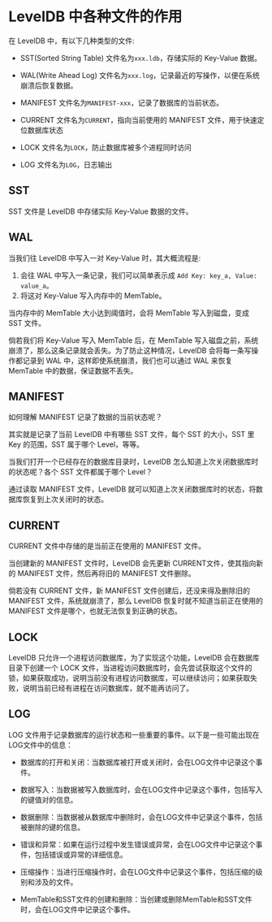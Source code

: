 # LevelDB 中各种文件的作用

在 LevelDB 中，有以下几种类型的文件:

- SST(Sorted String Table) 文件名为`xxx.ldb`，存储实际的 Key-Value 数据。

- WAL(Write Ahead Log) 文件名为`xxx.log`，记录最近的写操作，以便在系统崩溃后恢复数据。

- MANIFEST 文件名为`MANIFEST-xxx`，记录了数据库的当前状态。

- CURRENT 文件名为`CURRENT`，指向当前使用的 MANIFEST 文件，用于快速定位数据库状态

- LOCK 文件名为`LOCK`，防止数据库被多个进程同时访问

- LOG 文件名为`LOG`，日志输出

## SST

SST 文件是 LevelDB 中存储实际 Key-Value 数据的文件。

## WAL

当我们往 LevelDB 中写入一对 Key-Value 时，其大概流程是:

1. 会往 WAL 中写入一条记录，我们可以简单表示成 `Add Key: key_a, Value: value_a`。
2. 将这对 Key-Value 写入内存中的 MemTable。

当内存中的 MemTable 大小达到阈值时，会将 MemTable 写入到磁盘，变成 SST 文件。

倘若我们将 Key-Value 写入 MemTable 后，在 MemTable 写入磁盘之前，系统崩溃了，那么这条记录就会丢失。为了防止这种情况，LevelDB 会将每一条写操作都记录到 WAL 中，这样即使系统崩溃，我们也可以通过 WAL 来恢复 MemTable 中的数据，保证数据不丢失。

## MANIFEST

如何理解 MANIFEST 记录了数据的当前状态呢？

其实就是记录了当前 LevelDB 中有哪些 SST 文件，每个 SST 的大小，SST 里 Key 的范围，SST 属于哪个 Level，等等。

当我们打开一个已经存在的数据库目录时，LevelDB 怎么知道上次关闭数据库时的状态呢？各个 SST 文件都属于哪个 Level？

通过读取 MANIFEST 文件，LevelDB 就可以知道上次关闭数据库时的状态，将数据库恢复到上次关闭时的状态。

## CURRENT

CURRENT 文件中存储的是当前正在使用的 MANIFEST 文件。

当创建新的 MANIFEST 文件时，LevelDB 会先更新 CURRENT文件，使其指向新的 MANIFEST 文件，然后再将旧的 MANIFEST 文件删除。

倘若没有 CURRENT 文件，新 MANIFEST 文件创建后，还没来得及删除旧的 MANIFEST 文件，系统就崩溃了，那么 LevelDB 恢复时就不知道当前正在使用的 MANIFEST 文件是哪个，也就无法恢复到正确的状态。

## LOCK

LevelDB 只允许一个进程访问数据库，为了实现这个功能，LevelDB 会在数据库目录下创建一个 LOCK 文件，当进程访问数据库时，会先尝试获取这个文件的锁，如果获取成功，说明当前没有进程访问数据库，可以继续访问；如果获取失败，说明当前已经有进程在访问数据库，就不能再访问了。

## LOG

LOG 文件用于记录数据库的运行状态和一些重要的事件。以下是一些可能出现在LOG文件中的信息：

- 数据库的打开和关闭：当数据库被打开或关闭时，会在LOG文件中记录这个事件。

- 数据写入：当数据被写入数据库时，会在LOG文件中记录这个事件，包括写入的键值对的信息。

- 数据删除：当数据被从数据库中删除时，会在LOG文件中记录这个事件，包括被删除的键的信息。

- 错误和异常：如果在运行过程中发生错误或异常，会在LOG文件中记录这个事件，包括错误或异常的详细信息。

- 压缩操作：当进行压缩操作时，会在LOG文件中记录这个事件，包括压缩的级别和涉及的文件。

- MemTable和SST文件的创建和删除：当创建或删除MemTable和SST文件时，会在LOG文件中记录这个事件。